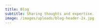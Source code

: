 ```yaml
---
title: Blog
subtitle: Sharing thoughts and expertise.
image: /images/uploads/blog-header-2x.jpg
---
```

